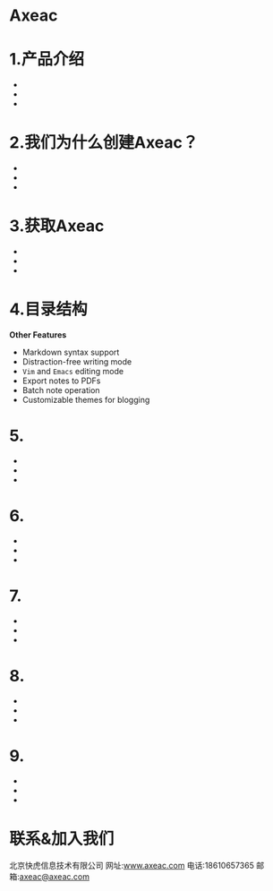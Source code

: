 # Axeac

# 1.产品介绍
* 
* 
*  

# 2.我们为什么创建Axeac？

* 
* 
* 

# 3.获取Axeac

* 
* 
*  


# 4.目录结构
**Other Features**

* Markdown syntax support
* Distraction-free writing mode
* `Vim` and `Emacs` editing mode
* Export notes to PDFs
* Batch note operation
* Customizable themes for blogging

  
# 5.
* 
* 
*  

# 6.
* 
* 
*  
# 7.
* 
* 
*  
# 8.
* 
* 
*  
# 9.
* 
* 
*  

# 联系&加入我们

  北京快虎信息技术有限公司
  网址:www.axeac.com
  电话:18610657365
  邮箱:axeac@axeac.com  
